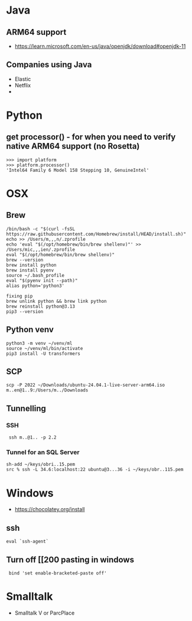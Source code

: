 # Java
## ARM64 support
- https://learn.microsoft.com/en-us/java/openjdk/download#openjdk-11
## Companies using Java
- Elastic
- Netflix
- 
# Python
## get processor() - for when you need to verify native ARM64 support (no Rosetta)
```
>>> import platform
>>> platform.processor()
'Intel64 Family 6 Model 158 Stepping 10, GenuineIntel'

```
# OSX
## Brew
```
/bin/bash -c "$(curl -fsSL https://raw.githubusercontent.com/Homebrew/install/HEAD/install.sh)"
echo >> /Users/m,,,n/.zprofile
echo 'eval "$(/opt/homebrew/bin/brew shellenv)"' >> /Users/mic,,,ien/.zprofile
eval "$(/opt/homebrew/bin/brew shellenv)"
brew --version
brew install python
brew install pyenv
source ~/.bash_profile
eval "$(pyenv init --path)"
alias python='python3'

fixing pip
brew unlink python && brew link python
brew reinstall python@3.13
pip3 --version
```

## Python venv
```
python3 -m venv ~/venv/ml
source ~/venv/ml/bin/activate
pip3 install -U transformers
```
## SCP
```
scp -P 2022 ~/Downloads/ubuntu-24.04.1-live-server-arm64.iso m..en@1..9:/Users/m../Downloads
```
## Tunnelling
### SSH
```
 ssh m..@1.. -p 2.2 
```
### Tunnel for an SQL Server
```
sh-add ~/keys/obri..15.pem 
src % ssh -L 34.6:localhost:22 ubuntu@3...36 -i ~/keys/obr..115.pem
```

# Windows
- https://chocolatey.org/install
## ssh
```
eval `ssh-agent`
```
## Turn off [[200 pasting in windows
```
 bind 'set enable-bracketed-paste off'
```

# Smalltalk
- Smalltalk V or ParcPlace

